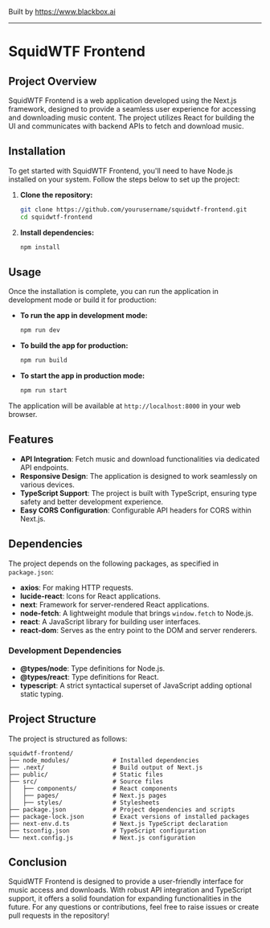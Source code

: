 
Built by https://www.blackbox.ai

---

# SquidWTF Frontend

## Project Overview
SquidWTF Frontend is a web application developed using the Next.js framework, designed to provide a seamless user experience for accessing and downloading music content. The project utilizes React for building the UI and communicates with backend APIs to fetch and download music. 

## Installation
To get started with SquidWTF Frontend, you'll need to have Node.js installed on your system. Follow the steps below to set up the project:

1. **Clone the repository:**
   ```bash
   git clone https://github.com/yourusername/squidwtf-frontend.git
   cd squidwtf-frontend
   ```

2. **Install dependencies:**
   ```bash
   npm install
   ```

## Usage
Once the installation is complete, you can run the application in development mode or build it for production:

- **To run the app in development mode:**
  ```bash
  npm run dev
  ```

- **To build the app for production:**
  ```bash
  npm run build
  ```

- **To start the app in production mode:**
  ```bash
  npm run start
  ```

The application will be available at `http://localhost:8000` in your web browser.

## Features
- **API Integration**: Fetch music and download functionalities via dedicated API endpoints.
- **Responsive Design**: The application is designed to work seamlessly on various devices.
- **TypeScript Support**: The project is built with TypeScript, ensuring type safety and better development experience.
- **Easy CORS Configuration**: Configurable API headers for CORS within Next.js.
  
## Dependencies
The project depends on the following packages, as specified in `package.json`:

- **axios**: For making HTTP requests.
- **lucide-react**: Icons for React applications.
- **next**: Framework for server-rendered React applications.
- **node-fetch**: A lightweight module that brings `window.fetch` to Node.js.
- **react**: A JavaScript library for building user interfaces.
- **react-dom**: Serves as the entry point to the DOM and server renderers.

### Development Dependencies
- **@types/node**: Type definitions for Node.js.
- **@types/react**: Type definitions for React.
- **typescript**: A strict syntactical superset of JavaScript adding optional static typing.

## Project Structure
The project is structured as follows:

```
squidwtf-frontend/
├── node_modules/            # Installed dependencies
├── .next/                   # Build output of Next.js
├── public/                  # Static files
├── src/                     # Source files
│   ├── components/          # React components
│   ├── pages/               # Next.js pages
│   ├── styles/              # Stylesheets
├── package.json             # Project dependencies and scripts
├── package-lock.json        # Exact versions of installed packages
├── next-env.d.ts            # Next.js TypeScript declaration
├── tsconfig.json            # TypeScript configuration
└── next.config.js           # Next.js configuration
```

## Conclusion
SquidWTF Frontend is designed to provide a user-friendly interface for music access and downloads. With robust API integration and TypeScript support, it offers a solid foundation for expanding functionalities in the future. For any questions or contributions, feel free to raise issues or create pull requests in the repository!